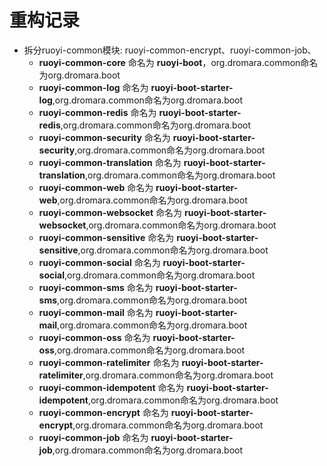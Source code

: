 # 重构记录
- 拆分ruoyi-common模块: ruoyi-common-encrypt、ruoyi-common-job、
    - **ruoyi-common-core** 命名为 **ruoyi-boot**，org.dromara.common命名为org.dromara.boot
    - **ruoyi-common-log** 命名为 **ruoyi-boot-starter-log**,org.dromara.common命名为org.dromara.boot
    - **ruoyi-common-redis** 命名为 **ruoyi-boot-starter-redis**,org.dromara.common命名为org.dromara.boot
    - **ruoyi-common-security** 命名为 **ruoyi-boot-starter-security**,org.dromara.common命名为org.dromara.boot
    - **ruoyi-common-translation** 命名为 **ruoyi-boot-starter-translation**,org.dromara.common命名为org.dromara.boot
    - **ruoyi-common-web** 命名为 **ruoyi-boot-starter-web**,org.dromara.common命名为org.dromara.boot
    - **ruoyi-common-websocket** 命名为 **ruoyi-boot-starter-websocket**,org.dromara.common命名为org.dromara.boot
    - **ruoyi-common-sensitive** 命名为 **ruoyi-boot-starter-sensitive**,org.dromara.common命名为org.dromara.boot
    - **ruoyi-common-social** 命名为 **ruoyi-boot-starter-social**,org.dromara.common命名为org.dromara.boot
    - **ruoyi-common-sms** 命名为 **ruoyi-boot-starter-sms**,org.dromara.common命名为org.dromara.boot
    - **ruoyi-common-mail** 命名为 **ruoyi-boot-starter-mail**,org.dromara.common命名为org.dromara.boot
    - **ruoyi-common-oss** 命名为 **ruoyi-boot-starter-oss**,org.dromara.common命名为org.dromara.boot
    - **ruoyi-common-ratelimiter** 命名为 **ruoyi-boot-starter-ratelimiter**,org.dromara.common命名为org.dromara.boot
    - **ruoyi-common-idempotent** 命名为 **ruoyi-boot-starter-idempotent**,org.dromara.common命名为org.dromara.boot
    - **ruoyi-common-encrypt** 命名为 **ruoyi-boot-starter-encrypt**,org.dromara.common命名为org.dromara.boot
    - **ruoyi-common-job** 命名为 **ruoyi-boot-starter-job**,org.dromara.common命名为org.dromara.boot
